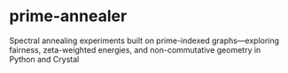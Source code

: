 # prime-annealer
Spectral annealing experiments built on prime-indexed graphs—exploring fairness, zeta-weighted energies, and non-commutative geometry in Python and Crystal

